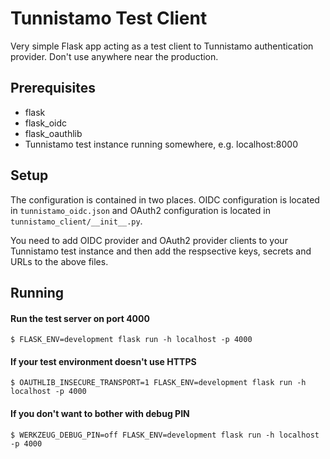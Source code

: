 # Tunnistamo Test Client

Very simple Flask app acting as a test client to Tunnistamo authentication provider. Don't use anywhere near the production.

## Prerequisites
 * flask
 * flask_oidc
 * flask_oauthlib
 * Tunnistamo test instance running somewhere, e.g. localhost:8000

## Setup
The configuration is contained in two places. OIDC configuration is located in `tunnistamo_oidc.json` and OAuth2 configuration is located in `tunnistamo_client/__init__.py`.

You need to add OIDC provider and OAuth2 provider clients to your Tunnistamo test instance and then add the respsective keys, secrets and URLs to the above files.

## Running

#### Run the test server on port 4000
```
$ FLASK_ENV=development flask run -h localhost -p 4000
```

#### If your test environment doesn't use HTTPS
```
$ OAUTHLIB_INSECURE_TRANSPORT=1 FLASK_ENV=development flask run -h localhost -p 4000
```

#### If you don't want to bother with debug PIN
```
$ WERKZEUG_DEBUG_PIN=off FLASK_ENV=development flask run -h localhost -p 4000
```
